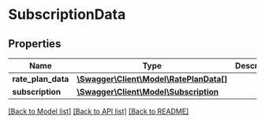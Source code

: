 # SubscriptionData

## Properties
Name | Type | Description | Notes
------------ | ------------- | ------------- | -------------
**rate_plan_data** | [**\Swagger\Client\Model\RatePlanData[]**](RatePlanData.md) |  | [optional] 
**subscription** | [**\Swagger\Client\Model\Subscription**](Subscription.md) |  | [optional] 

[[Back to Model list]](../README.md#documentation-for-models) [[Back to API list]](../README.md#documentation-for-api-endpoints) [[Back to README]](../README.md)


